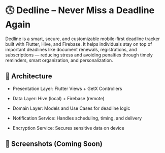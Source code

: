 # 🕓 Dedline – Never Miss a Deadline Again

Dedline is a smart, secure, and customizable mobile-first deadline tracker built with Flutter, Hive, and Firebase.
It helps individuals stay on top of important deadlines like document renewals, registrations, and subscriptions — reducing stress and avoiding penalties through timely reminders, smart organization, and personalization.


## 🧩 Architecture

- Presentation Layer: Flutter Views + GetX Controllers

- Data Layer: Hive (local) + Firebase (remote)

- Domain Layer: Models and Use Cases for deadline logic

- Notification Service: Handles scheduling, timing, and delivery

- Encryption Service: Secures sensitive data on device

## 📱 Screenshots (Coming Soon)

